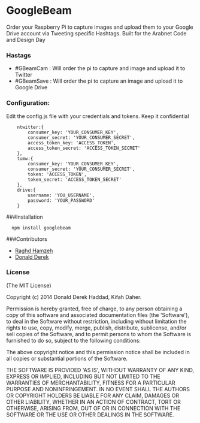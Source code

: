 GoogleBeam
==========

Order your Raspberry Pi to capture images and upload them to your Google Drive account via Tweeting specific Hashtags. Built for the Arabnet Code and Design Day

### Hastags

+ #GBeamCam : Will order the pi to capture and image and upload it to Twitter
+ #GBeamSave : Will order the pi to capture an image and upload it to Google Drive

### Configuration:

Edit the config.js file with your credentials and tokens. Keep it confidential

```
	ntwitter:{
		consumer_key: 'YOUR_CONSUMER_KEY',
		consumer_secret: 'YOUR_CONSUMER_SECRET',
		access_token_key: 'ACCESS_TOKEN',
		access_token_secret: 'ACCESS_TOKEN_SECRET'
	},
	tumw:{
		consumer_key: 'YOUR_CONSUMER_KEY',
		consumer_secret: 'YOUR_CONSUMER_SECRET',
		token: 'ACCESS_TOKEN',
		token_secret: 'ACCESS_TOKEN_SECRET'
	},
	drive:{
		username: 'YOU_USERNAME',
		password: 'YOUR_PASSWORD'
	}
```

###Installation

```
  npm install googlebeam
```

###Contributors
+ [Raghd Hamzeh](https://github.com/rhamzeh)
+ [Donald Derek](https://github.com/DonaldDerek)

### License

(The MIT License)

Copyright (c) 2014 Donald Derek Haddad, Kifah Daher. 

Permission is hereby granted, free of charge, to any person obtaining a copy of this software and associated documentation files (the 'Software'), to deal in the Software without restriction, including without limitation the rights to use, copy, modify, merge, publish, distribute, sublicense, and/or sell copies of the Software, and to permit persons to whom the Software is furnished to do so, subject to the following conditions:

The above copyright notice and this permission notice shall be included in all copies or substantial portions of the Software.

THE SOFTWARE IS PROVIDED 'AS IS', WITHOUT WARRANTY OF ANY KIND, EXPRESS OR IMPLIED, INCLUDING BUT NOT LIMITED TO THE WARRANTIES OF MERCHANTABILITY, FITNESS FOR A PARTICULAR PURPOSE AND NONINFRINGEMENT. IN NO EVENT SHALL THE AUTHORS OR COPYRIGHT HOLDERS BE LIABLE FOR ANY CLAIM, DAMAGES OR OTHER LIABILITY, WHETHER IN AN ACTION OF CONTRACT, TORT OR OTHERWISE, ARISING FROM, OUT OF OR IN CONNECTION WITH THE SOFTWARE OR THE USE OR OTHER DEALINGS IN THE SOFTWARE.


